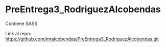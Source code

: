 # PreEntrega3_RodriguezAlcobendas

Contiene SASS

Link al repo:
https://github.com/mralcobendas/PreEntrega3_RodriguezAlcobendas.git

